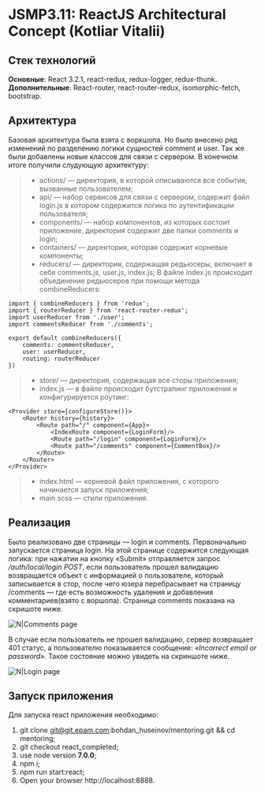 JSMP3.11: ReactJS Architectural Concept (Kotliar Vitalii)
======================================================================

Стек технологий
-------------
**Основные**: React 3.2.1, react-redux, redux-logger, redux-thunk.   
**Дополнительные**: React-router, react-router-redux, isomorphic-fetch, bootstrap.

Архитектура 
--------------
Базовая архитектура была взята с воркшопа. Но было внесено ряд изменений по разделению логики сущностей 
 comment и user. Так же были добавлены новые классов для связи с сервером. В конечном итоге получили слудующую архитектуру:
> -	actions/  — директория, в которой описываются все события, вызванные пользователем;
> -	api/ — набор сервисов для связи с сервером, содержит файл login.js в котором содержится логика по аутентификации пользователя;
> -	components/ — набор компонентов, из которых состоит приложение, директория содержит две папки comments и login;
> -	containers/ — директория, которая содержит корневые компоненты;
> -	reducers/ — директория, содержащая редьюсеры, включает в себя comments.js, user.js, index.js; 
В файле index.js происходит объединение редьюсеров при помощи метода combineReducers:

````
import { combineReducers } from 'redux';
import { routerReducer } from 'react-router-redux';
import userReducer from './user';
import commentsReducer from './comments';

export default combineReducers({
    comments: commentsReducer,
    user: userReducer,
    routing: routerReducer
})
````
> -	store/ — директория, содержащая все сторы приложения;
> -	index.js — в файле происходит бутстрапинг приложения и конфигурируется роутинг:

````
<Provider store={configureStore()}>
    <Router history={history}>
        <Route path="/" component={App}>
            <IndexRoute component={LoginForm}/>
            <Route path="/login" component={LoginForm}/>
            <Route path="/comments" component={CommentBox}/>
        </Route>
    </Router>
</Provider>
````
> -	index.html — корневой файл приложения, с которого начинается запуск приложения;
> -	main.scss — стили приложения. 

Реализация
--------------
Было реализовано две страницы — login и comments. 
Первоначально запускается страница login. 
На этой странице содержится следующая логика: при нажатии на кнопку «Submit» 
отправляется запрос    _/auth/local/login POST_, если пользователь прошел валидацию возвращается 
объект с информацией о пользователе, который записывается в стор, после чего юзера перебрасывает 
на страницу /comments — где есть возможность удаления и добавления комментариев(взято с воршопа). 
Страница comments показана на скришоте ниже.
	
![N|Comments page](/comments_page.jpg)
	
В случае если пользователь не прошел валидацию, сервер возвращает 401 статус,
а пользователю показывается сообщение:    _«Incorrect email or password»_. 
Такое состояние можно увидеть на скриншоте ниже. 

![N|Login page](/login_page.jpg)

Запуск приложения
--------------
Для запуска react приложения необходимо:   
1) git clone git@git.epam.com:bohdan_huseinov/mentoring.git && cd mentoring;   
2) git checkout react_completed;  
3) use node version **7.0.0**;   
4) npm i;     
5) npm run start:react;        
6) Open your browser http://localhost:8888.  

